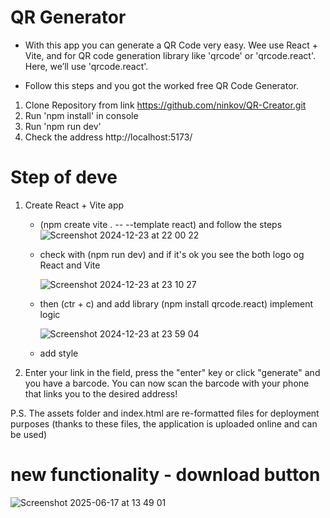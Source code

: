 # QR Generator

- With this app you can generate a QR Code very easy. 
Wee use React + Vite, and for QR code generation library like 'qrcode' or 'qrcode.react'. Here, we’ll use 'qrcode.react'.

- Follow this steps and you got the worked free QR Code Generator. 

1. Clone Repository from link https://github.com/ninkov/QR-Creator.git
2. Run 'npm install' in console
3.  Run 'npm run dev'
4.  Check the address  http://localhost:5173/

# Step of deve

1. Create React + Vite app 
    - (npm create vite . -- --template react) and follow the steps
     ![Screenshot 2024-12-23 at 22 00 22](https://github.com/user-attachments/assets/42b63f57-90e9-4bea-9968-7cc1653ef66e)


    - check with (npm run dev)  and if it's ok you see the both logo og React and Vite
  
      ![Screenshot 2024-12-23 at 23 10 27](https://github.com/user-attachments/assets/1e7e22d0-36c8-40d1-9b83-ee17f02ff015)



    - then (ctr + c) and add library (npm install qrcode.react) implement logic 
  
      ![Screenshot 2024-12-23 at 23 59 04](https://github.com/user-attachments/assets/4b6605a1-6d19-4482-bba2-1bdd03f2d7c3)



   - add style

2. Enter your link in the field, press the "enter" key or click "generate" and you have a barcode. You can now scan the barcode with your phone that links you to the desired address!




P.S. The assets folder and index.html are re-formatted files for deployment purposes (thanks to these files, the application is uploaded online and can be used)

# new functionality - download button 

![Screenshot 2025-06-17 at 13 49 01](https://github.com/user-attachments/assets/dfdf234f-80db-47ef-9d0d-383cdf94b4ae)


